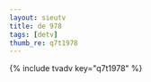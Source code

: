 ```yaml
--- 
layout: sieutv
title: de 978
tags: [detv]
thumb_re: q7t1978
---
```

{% include tvadv key="q7t1978" %} 
